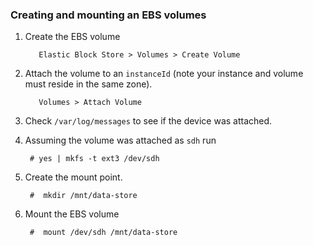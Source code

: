 <!--
Categories:
  - amazon
Tags:
  - amazon
  - ebs
  - elastic block store
-->

### Creating and mounting an EBS volumes

1. Create the EBS volume

          Elastic Block Store > Volumes > Create Volume

2. Attach the volume to an `instanceId` (note your instance and volume must reside in the same zone).

          Volumes > Attach Volume

3. Check `/var/log/messages` to see if the device was attached.

4. Assuming the volume was attached as `sdh` run

        # yes | mkfs -t ext3 /dev/sdh

4. Create the mount point.

        #  mkdir /mnt/data-store

3. Mount the EBS volume

        #  mount /dev/sdh /mnt/data-store

